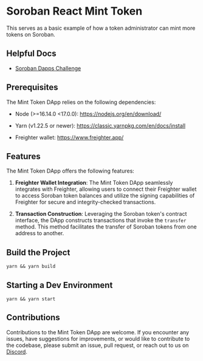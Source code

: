 # Soroban React Mint Token

This serves as a basic example of how a token administrator can mint more tokens
on Soroban.

## Helpful Docs

- [Soroban Dapps Challenge](https://soroban-dapps-challenge.vercel.app/docs/dapp-challenges/challenge-1-payment/challenge-1-walkthrough)

## Prerequisites

The Mint Token DApp relies on the following dependencies:

- Node (>=16.14.0 <17.0.0): https://nodejs.org/en/download/

- Yarn (v1.22.5 or newer): https://classic.yarnpkg.com/en/docs/install

- Freighter wallet: https://www.freighter.app/

## Features

The Mint Token DApp offers the following features:

1. **Freighter Wallet Integration**: The Mint Token DApp seamlessly integrates
   with Freighter, allowing users to connect their Freighter wallet to access
   Soroban token balances and utilize the signing capabilities of Freighter for
   secure and integrity-checked transactions.

2. **Transaction Construction**: Leveraging the Soroban token's contract
   interface, the DApp constructs transactions that invoke the `transfer`
   method. This method facilitates the transfer of Soroban tokens from one
   address to another.

## Build the Project

```
yarn && yarn build
```

## Starting a Dev Environment

```
yarn && yarn start
```

## Contributions

Contributions to the Mint Token DApp are welcome. If you encounter any issues,
have suggestions for improvements, or would like to contribute to the codebase,
please submit an issue, pull request, or reach out to us on
[Discord](https://discord.com/channels/897514728459468821/1037073682599780494).
